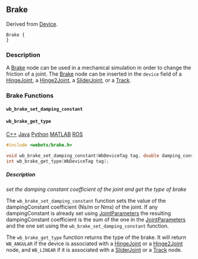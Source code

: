 ## Brake

Derived from [Device](device.md).

```
Brake {
}
```

### Description

A [Brake](#brake) node can be used in a mechanical simulation in order to change the friction of a joint.
The [Brake](#brake) node can be inserted in the `device` field of a [HingeJoint](hingejoint.md), a [Hinge2Joint](hinge2joint.md), a [SliderJoint](sliderjoint.md), or a [Track](track.md).

### Brake Functions

#### `wb_brake_set_damping_constant`
#### `wb_brake_get_type`

[C++](cpp-api.md#cpp_brake) [Java](java-api.md#java_brake) [Python](python-api.md#python_brake) [MATLAB](matlab-api.md#matlab_brake) [ROS](ros-api.md)

```c
#include <webots/brake.h>

void wb_brake_set_damping_constant(WbDeviceTag tag, double damping_constant);
int wb_brake_get_type(WbDeviceTag tag);
```

##### Description

*set the damping constant coefficient of the joint and get the type of brake*

The `wb_brake_set_damping_constant` function sets the value of the dampingConstant coefficient (Ns/m or Nms) of the joint.
If any dampingConstant is already set using [JointParameters](jointparameters.md) the resulting dampingConstant coefficient is the sum of the one in the [JointParameters](jointparameters.md) and the one set using the `wb_brake_set_damping_constant` function.

The `wb_brake_get_type` function returns the type of the brake.
It will return `WB_ANGULAR` if the device is associated with a [HingeJoint](hingejoint.md) or a [Hinge2Joint](hinge2joint.md) node, and `WB_LINEAR` if it is associated with a [SliderJoint](sliderjoint.md) or a [Track](track.md) node.
